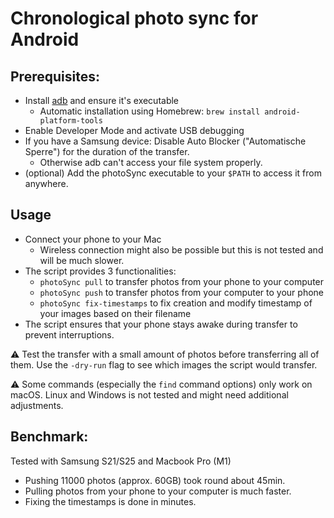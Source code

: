 # Chronological photo sync for Android

## Prerequisites:

- Install [adb](https://developer.android.com/tools/adb) and ensure it's executable
    - Automatic installation using Homebrew: ```brew install android-platform-tools```
- Enable Developer Mode and activate USB debugging
- If you have a Samsung device: Disable Auto Blocker ("Automatische Sperre") for the duration of the transfer.
    - Otherwise adb can't access your file system properly.
- (optional) Add the photoSync executable to your ```$PATH``` to access it from anywhere.

## Usage

- Connect your phone to your Mac
    - Wireless connection might also be possible but this is not tested and will be much slower.
- The script provides 3 functionalities:
    - ```photoSync pull``` to transfer photos from your phone to your computer
    - ```photoSync push``` to transfer photos from your computer to your phone
    - ```photoSync fix-timestamps``` to fix creation and modify timestamp of your images based on their filename
- The script ensures that your phone stays awake during transfer to prevent interruptions.

:warning: Test the transfer with a small amount of photos before transferring all of them. 
Use the ```-dry-run``` flag to see which images the script would transfer.

:warning: Some commands (especially the ```find``` command options) only work on macOS. Linux and Windows is not tested and might need additional adjustments.

## Benchmark:
Tested with Samsung S21/S25 and Macbook Pro (M1)

- Pushing 11000 photos (approx. 60GB) took round about 45min.
- Pulling photos from your phone to your computer is much faster.
- Fixing the timestamps is done in minutes.
